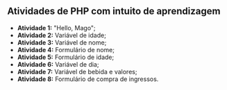 ## Atividades de PHP com intuito de aprendizagem

* __Atividade 1:__ "Hello, Mago";
* __Atividade 2:__ Variável de idade;
* __Atividade 3:__ Variável de nome;
* __Atividade 4:__ Formulário de nome;
* __Atividade 5:__ Formulário de idade;
* __Atividade 6:__ Variável de dia;
* __Atividade 7:__ Variável de bebida e valores;
* __Atividade 8:__ Formulário de compra de ingressos.
